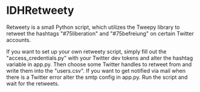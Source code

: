 # IDHRetweety

Retweety is a small Python script, which utilizes the Tweepy library to retweet the hashtags "#75liberation" and "#75befreiung" on certain Twitter accounts.

If you want to set up your own retweety script, simply fill out the "access_credentials.py" with your Twitter dev tokens and alter the hashtag variable in app.py.
Then choose some Twitter handles to retweet from and write them into the "users.csv".
If you want to get notified via mail when there is a Twitter error alter the smtp config in app.py.
Run the script and wait for the retweets.
